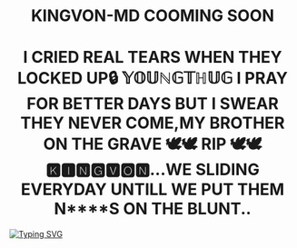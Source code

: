 <h1 align="center">KINGVON-MD COOMING SOON</h1>

<h1 align="center">I CRIED REAL TEARS WHEN THEY LOCKED UP🔒 𝕐𝕆𝕌ℕ𝔾𝕋ℍ𝕌𝔾 I PRAY FOR BETTER DAYS BUT I SWEAR THEY NEVER COME,MY BROTHER ON THE GRAVE 🕊️🕊️ RIP 🕊️🕊️🅺🅸🅽🅶🆅🅾🅽...WE SLIDING EVERYDAY UNTILL WE PUT THEM N****S ON THE BLUNT..</h1>
<p align="center">

  <a href="!https://files.catbox.moe/4v6o48.jpg"><img src="https://readme-Typing-svg.demolab.com?font=Black+Ops+One&size=50&pause=1000&color=1BAFBAFF&center=true&width=910&height=100&lines=KINGVON+MD+BOT+BEST+WA+BOT;CREATED+BY+KINGVON+TECH;BOT+DATE+??.04.2025" alt="Typing SVG" /></a>
  </p>
